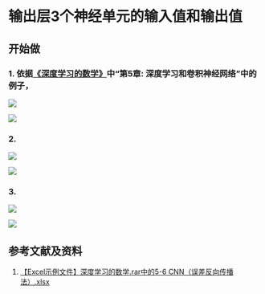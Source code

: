 # 输出层3个神经单元的输入值和输出值

## 开始做

### 1. 依据[《深度学习的数学》](https://www.ituring.com.cn/book/2593)中“第5章: 深度学习和卷积神经网络”中的例子，

![](/images/体验卷积神经网络中的数学原理/输出层3个神经单元的输入值和输出值/1a1.jpg)

![](/images/体验卷积神经网络中的数学原理/输出层3个神经单元的输入值和输出值/1a2.jpg)

### 2.

![](/images/体验卷积神经网络中的数学原理/输出层3个神经单元的输入值和输出值/2a1.jpg)

![](/images/体验卷积神经网络中的数学原理/输出层3个神经单元的输入值和输出值/2a2.jpg)

### 3.

![](/images/体验卷积神经网络中的数学原理/输出层3个神经单元的输入值和输出值/3a1.jpg)

![](/images/体验卷积神经网络中的数学原理/输出层3个神经单元的输入值和输出值/3a2.jpg)

## 参考文献及资料

1. [【Excel示例文件】深度学习的数学.rar中的5-6 CNN（误差反向传播法）.xlsx](http://www.ituring.com.cn/book/2593)